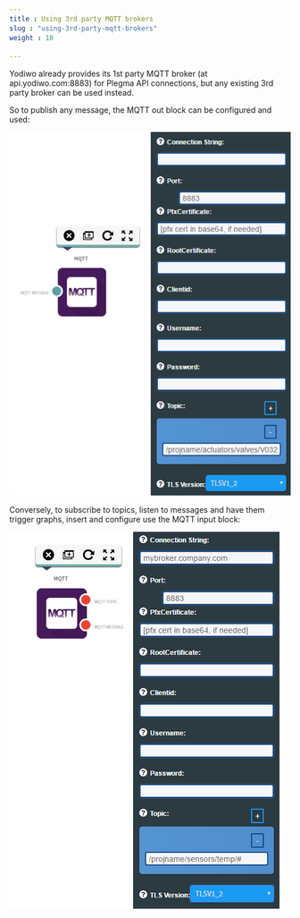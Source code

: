 ```yaml
---
title : Using 3rd party MQTT brokers
slug : "using-3rd-party-mqtt-brokers"
weight : 10

---
```


Yodiwo already provides its 1st party MQTT broker (at api.yodiwo.com:8883) for Plegma API connections, but any existing 3rd party broker can be used instead.

So to publish any message, the MQTT out block can be configured and used:

![Alt MQTT out block](/assets/images/MsgPublish.png)

Conversely, to subscribe to topics, listen to messages and have them trigger graphs, insert and configure use the MQTT input block:



![Alt MQQT input block](/assets/images/MQTT_InputBlock.png)